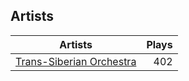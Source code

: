 ## Artists
Artists | Plays 
----- | -----: 
[Trans-Siberian Orchestra](/artists/trans-siberian-orchestra-58610) | 402

